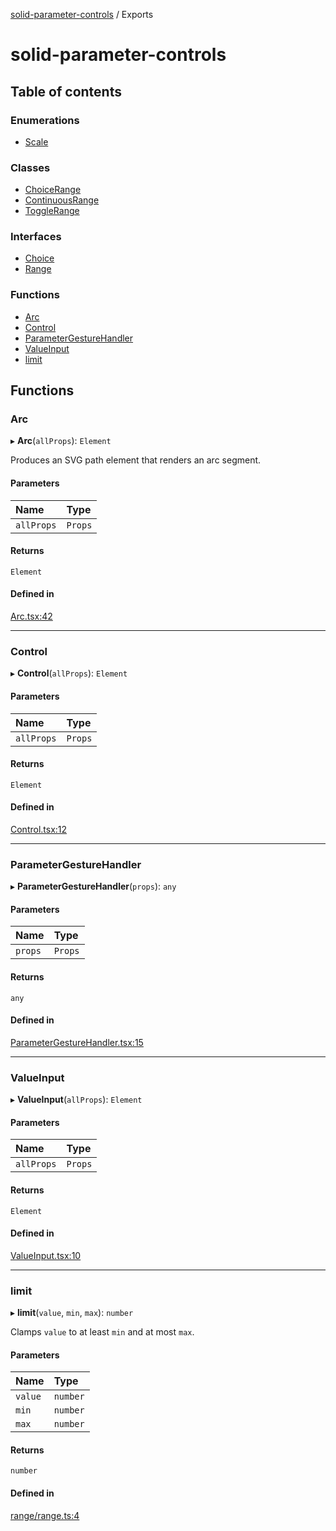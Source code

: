 [solid-parameter-controls](README.md) / Exports

# solid-parameter-controls

## Table of contents

### Enumerations

- [Scale](enums/Scale.md)

### Classes

- [ChoiceRange](classes/ChoiceRange.md)
- [ContinuousRange](classes/ContinuousRange.md)
- [ToggleRange](classes/ToggleRange.md)

### Interfaces

- [Choice](interfaces/Choice.md)
- [Range](interfaces/Range.md)

### Functions

- [Arc](modules.md#arc)
- [Control](modules.md#control)
- [ParameterGestureHandler](modules.md#parametergesturehandler)
- [ValueInput](modules.md#valueinput)
- [limit](modules.md#limit)

## Functions

### Arc

▸ **Arc**(`allProps`): `Element`

Produces an SVG path element that renders an arc segment.

#### Parameters

| Name | Type |
| :------ | :------ |
| `allProps` | `Props` |

#### Returns

`Element`

#### Defined in

[Arc.tsx:42](https://github.com/tahti-studio/solid-parameter-controls/blob/f68cfd3/src/Arc.tsx#L42)

___

### Control

▸ **Control**(`allProps`): `Element`

#### Parameters

| Name | Type |
| :------ | :------ |
| `allProps` | `Props` |

#### Returns

`Element`

#### Defined in

[Control.tsx:12](https://github.com/tahti-studio/solid-parameter-controls/blob/f68cfd3/src/Control.tsx#L12)

___

### ParameterGestureHandler

▸ **ParameterGestureHandler**(`props`): `any`

#### Parameters

| Name | Type |
| :------ | :------ |
| `props` | `Props` |

#### Returns

`any`

#### Defined in

[ParameterGestureHandler.tsx:15](https://github.com/tahti-studio/solid-parameter-controls/blob/f68cfd3/src/ParameterGestureHandler.tsx#L15)

___

### ValueInput

▸ **ValueInput**(`allProps`): `Element`

#### Parameters

| Name | Type |
| :------ | :------ |
| `allProps` | `Props` |

#### Returns

`Element`

#### Defined in

[ValueInput.tsx:10](https://github.com/tahti-studio/solid-parameter-controls/blob/f68cfd3/src/ValueInput.tsx#L10)

___

### limit

▸ **limit**(`value`, `min`, `max`): `number`

Clamps `value` to at least `min` and at most `max`.

#### Parameters

| Name | Type |
| :------ | :------ |
| `value` | `number` |
| `min` | `number` |
| `max` | `number` |

#### Returns

`number`

#### Defined in

[range/range.ts:4](https://github.com/tahti-studio/solid-parameter-controls/blob/f68cfd3/src/range/range.ts#L4)
